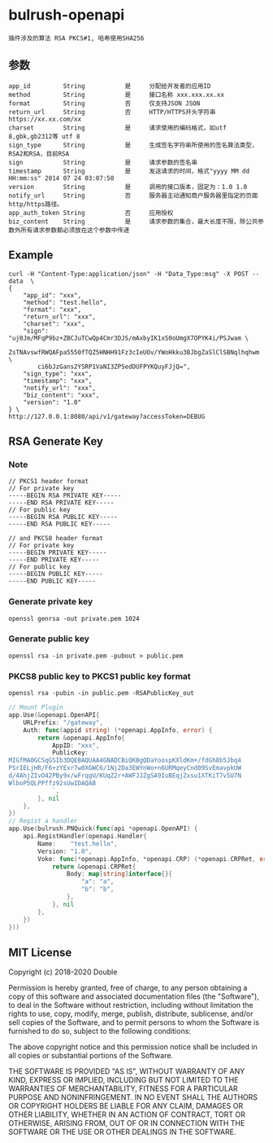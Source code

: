 # bulrush-openapi
    插件涉及的算法 RSA PKCS#1, 哈希使用SHA256
## 参数
    app_id         String           是     分配给开发者的应用ID
    method         String           是     接口名称 xxx.xxx.xx.xx
    format         String           否     仅支持JSON JSON
    return_url     String           否     HTTP/HTTPS开头字符串 https://xx.xx.com/xx
    charset        String           是     请求使用的编码格式，如utf 8,gbk,gb2312等 utf 8
    sign_type      String           是     生成签名字符串所使用的签名算法类型，RSA2和RSA，目前RSA
    sign           String           是     请求参数的签名串
    timestamp      String           是     发送请求的时间，格式"yyyy MM dd HH:mm:ss" 2014 07 24 03:07:50
    version        String           是     调用的接口版本，固定为：1.0 1.0
    notify_url     String           否     服务器主动通知商户服务器里指定的页面http/https路径。
    app_auth_token String           否     应用授权
    biz_content    String           是     请求参数的集合，最大长度不限，除公共参数外所有请求参数都必须放在这个参数中传递
## Example
```shell
curl -H "Content-Type:application/json" -H "Data_Type:msg" -X POST --data  \
{
	"app_id": "xxx",
	"method": "test.hello",
	"format": "xxx",
	"return_url": "xxx",
	"charset": "xxx",
	"sign": "uj0Jm/MFqP9bz+ZBCJuTCwQp4Cmr3DJS/mAxbyIK1xS0oUmgX7OPYK4i/PSJwam \
        ZsTNAvswfRWQAFpa5550fTQZ5HNHH91Fz3cIeUOv/YWoHkku3BJbgZaSlClSBNqlhqhwm \
        ci6bJzGans2YSRP1VaNI3ZPSedDUFPYKQuyFJjQ=",
	"sign_type": "xxx",
	"timestamp": "xxx",
	"notify_url": "xxx",
	"biz_content": "xxx",
	"version": "1.0"
} \
http://127.0.0.1:8080/api/v1/gateway?accessToken=DEBUG
```

## RSA Generate Key
### Note
    // PKCS1 header format
    // For private key
    -----BEGIN RSA PRIVATE KEY-----
    -----END RSA PRIVATE KEY-----
    // For public key
    -----BEGIN RSA PUBLIC KEY-----
    -----END RSA PUBLIC KEY-----

    // and PKCS8 header format
    // For private key
    -----BEGIN PRIVATE KEY-----
    -----END PRIVATE KEY-----
    // For public key 
    -----BEGIN PUBLIC KEY-----
    -----END PUBLIC KEY-----

### Generate private key
```shell
openssl genrsa -out private.pem 1024
```
### Generate public key
```shell
openssl rsa -in private.pem -pubout > public.pem
```
### PKCS8 public key to PKCS1 public key format
```shell
openssl rsa -pubin -in public.pem -RSAPublicKey_out
```

```go
// Mount Plugin
app.Use(&openapi.OpenAPI{
    URLPrefix: "/gateway",
	Auth: func(appid string) (*openapi.AppInfo, error) {
		return &openapi.AppInfo{
			AppID: "xxx",
			PublicKey: `
MIGfMA0GCSqGSIb3DQEBAQUAA4GNADCBiQKBgQDaYoospKXldKm+/fdGh8b5Jbq4
PSrIELjHR/F6+zYExr7w0XGWC6/1Nj2Da3EWYnWo+n6URMqeyCnd09SvEmavpkUW
d/4AhjZIvO42PBy9x/wFrqgU/KUqZ2r+AWFJJZgSA9IuBEqjZxsu1XTKiT7v5U7N
WlboP5QLPPffz92sUwIDAQAB
			`,
		}, nil
	},
})
// Regist a handler
app.Use(bulrush.PNQuick(func(api *openapi.OpenAPI) {
    api.RegistHandler(openapi.Handler{
        Name:    "test.hello",
        Version: "1.0",
        Voke: func(*openapi.AppInfo, *openapi.CRP) (*openapi.CRPRet, error) {
            return &openapi.CRPRet{
                Body: map[string]interface{}{
                    "a": "a",
                    "b": "b",
                },
            }, nil
        },
    })
}))
```
## MIT License

Copyright (c) 2018-2020 Double

Permission is hereby granted, free of charge, to any person obtaining a copy
of this software and associated documentation files (the "Software"), to deal
in the Software without restriction, including without limitation the rights
to use, copy, modify, merge, publish, distribute, sublicense, and/or sell
copies of the Software, and to permit persons to whom the Software is
furnished to do so, subject to the following conditions:

The above copyright notice and this permission notice shall be included in all
copies or substantial portions of the Software.

THE SOFTWARE IS PROVIDED "AS IS", WITHOUT WARRANTY OF ANY KIND, EXPRESS OR
IMPLIED, INCLUDING BUT NOT LIMITED TO THE WARRANTIES OF MERCHANTABILITY,
FITNESS FOR A PARTICULAR PURPOSE AND NONINFRINGEMENT. IN NO EVENT SHALL THE
AUTHORS OR COPYRIGHT HOLDERS BE LIABLE FOR ANY CLAIM, DAMAGES OR OTHER
LIABILITY, WHETHER IN AN ACTION OF CONTRACT, TORT OR OTHERWISE, ARISING FROM,
OUT OF OR IN CONNECTION WITH THE SOFTWARE OR THE USE OR OTHER DEALINGS IN THE
SOFTWARE.